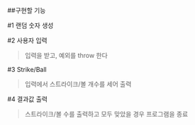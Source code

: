 ##구현할 기능

#1 랜덤 숫자 생성

#2 사용자 입력
> 입력을 받고, 예외를 throw 한다

#3 Strike/Ball
> 입력에서 스트라이크/볼 개수를 세어 출력

#4 결과값 출력
> 스트라이크/볼 수를 출력하고 모두 맞았을 경우 프로그램을 종료